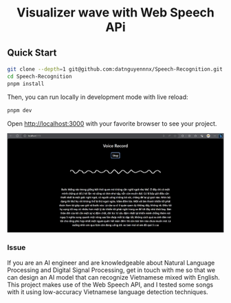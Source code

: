 <h1 align="center">
   Visualizer wave with Web Speech APi
</h1>

## Quick Start

```bash
git clone --depth=1 git@github.com:datnguyennnx/Speech-Recognition.git
cd Speech-Recognition
pnpm install
```

Then, you can run locally in development mode with live reload:

```bash
pnpm dev
```

Open [http://localhost:3000](http://localhost:3000) with your favorite browser to see your project.


<p align="center"><img src="./public/media/visualizer.jpg" /></p>

### Issue
If you are an AI engineer and are knowledgeable about Natural Language Processing and Digital Signal Processing, get in touch with me so that we can design an AI model that can recognize Vietnamese mixed with English. This project makes use of the Web Speech API, and I tested some songs with it using low-accuracy Vietnamese language detection techniques.